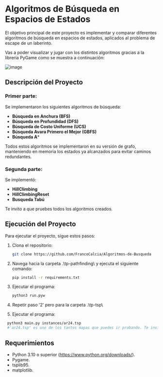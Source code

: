 # Algoritmos de Búsqueda en Espacios de Estados

El objetivo principal de este proyecto es implementar y comparar diferentes algoritmos de búsqueda en espacios de estados, aplicados al problema de escape de un laberinto. 

Vas a poder visualizar y jugar con los distintos algoritmos gracias a la libreria PyGame como se muestra a continuación:

![image](https://github.com/FrancoCalcia/Algoritmos-de-Busqueda/assets/136127479/acb6395c-5d75-426c-9fa5-170ff052c675)

## Descripción del Proyecto
### Primer parte:
Se implementaron los siguientes algoritmos de búsqueda:

- **Búsqueda en Anchura (BFS)**
- **Búsqueda en Profundidad (DFS)**
- **Búsqueda de Costo Uniforme (UCS)**
- **Búsqueda Avara Primero el Mejor (GBFS)**
- **Búsqueda A***

Todos estos algoritmos se implementaron en su versión de grafo, manteniendo en memoria los estados ya alcanzados para evitar caminos redundantes.

### Segunda parte:
Se implementó:
- **HillClimbing**
- **HillClimbingReset**
- **Busqueda Tabú**
  
Te invito a que pruebes todos los algoritmos creados.

## Ejecución del Proyecto

Para ejecutar el proyecto, sigue estos pasos:

1. Clona el repositorio:
   ```bash
   git clone https://github.com/FrancoCalcia/Algoritmos-de-Busqueda
   
2. Navega hacia la carpeta .\tp-pathfinding\ y ejecuta el siguiente comando:
   ```bash
   pip install -r requirements.txt
   
3. Ejecutar el programa:
   ```bash
   python3 run.pyw
   
4. Repetir paso '2' pero para la carpeta .\tp-tsp\

5. Ejecutar el programa:
  ```bash
   python3 main.py instances/ar24.tsp
   #'ar24.tsp' es uno de los tantos mapas que puedes ir probando. Te invito a que ejecutes los demas y veas la diferencia entre ellos
  ```
## Requerimientos
* Python 3.10 o superior (https://www.python.org/downloads/).
* Pygame.
* tsplib95.
* matplotlib.

